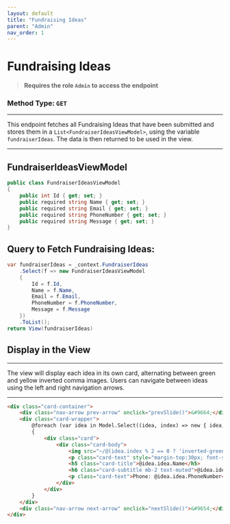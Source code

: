 ```yaml
---
layout: default
title: "Fundraising Ideas"
parent: "Admin"
nav_order: 1
---
```


# Fundraising Ideas

> **Requires the role `Admin` to access the endpoint**

### Method Type: `GET`

---

This endpoint fetches all Fundraising Ideas that have been submitted and stores them in a `List<FundraiserIdeasViewModel>`, using the variable `fundraiserIdeas`. The data is then returned to be used in the view.

---

## FundraiserIdeasViewModel

```csharp
public class FundraiserIdeasViewModel
{
    public int Id { get; set; }
    public required string Name { get; set; }
    public required string Email { get; set; }
    public required string PhoneNumber { get; set; }
    public required string Message { get; set; }
}
```

## Query to Fetch Fundraising Ideas:
```csharp
var fundraiserIdeas = _context.FundraiserIdeas
    .Select(f => new FundraiserIdeasViewModel
    {
        Id = f.Id,
        Name = f.Name,
        Email = f.Email,
        PhoneNumber = f.PhoneNumber,
        Message = f.Message
    })
    .ToList();
return View(fundraiserIdeas)
```

## Display in the View

---

The view will display each idea in its own card, alternating between green and yellow inverted comma images. Users can navigate between ideas using the left and right navigation arrows.

---

```html
<div class="card-container">
    <div class="nav-arrow prev-arrow" onclick="prevSlide()">&#9664;</div>
    <div class="card-wrapper">
        @foreach (var idea in Model.Select((idea, index) => new { idea, index }))
        {
            <div class="card">
                <div class="card-body">
                    <img src="~/@(idea.index % 2 == 0 ? 'inverted-green.png' : 'inverted-yellow.png')" />
                    <p class="card-text" style="margin-top:30px; font-size:22px">@idea.idea.Message</p>
                    <h5 class="card-title">@idea.idea.Name</h5>
                    <h6 class="card-subtitle mb-2 text-muted">@idea.idea.Email</h6>
                    <p class="card-text">Phone: @idea.idea.PhoneNumber</p>
                </div>
            </div>
        }
    </div>
    <div class="nav-arrow next-arrow" onclick="nextSlide()">&#9654;</div>
</div>
```